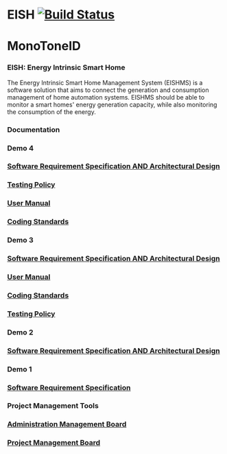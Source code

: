 # EISH [![Build Status](https://travis-ci.org/cos301-2019-se/EISH.svg?branch=master)](https://travis-ci.org/cos301-2019-se/EISH)
# MonoToneID
### EISH: Energy Intrinsic Smart Home
The Energy Intrinsic Smart Home Management System (EISHMS) is a software solution
that aims to connect the generation and consumption management of home automation systems. EISHMS should be able to monitor a smart homes' energy generation capacity, while also
monitoring the consumption of the energy.

### Documentation

### Demo 4
### <a href="https://github.com/cos301-2019-se/EISH/blob/master/Documentation/SRS_EISHv2Demo4.pdf" target="_blank">Software Requirement Specification AND Architectural Design</a>

### <a href="https://github.com/cos301-2019-se/EISH/blob/master/Documentation/testingPolicyVersion2demo4.pdf" target="_blank">Testing Policy</a>

### <a href="https://github.com/cos301-2019-se/EISH/blob/master/Documentation/usermanual v2.pdf" target="_blank">User Manual</a>

### <a href="https://github.com/cos301-2019-se/EISH/blob/master/Documentation/CodingStandarddemo4.pdf" target="_blank">Coding Standards </a>

### Demo 3

### <a href="https://github.com/cos301-2019-se/EISH/blob/master/Documentation/SRS_EISHDemo3.pdf" target="_blank">Software Requirement Specification AND Architectural Design</a>

### <a href="https://github.com/cos301-2019-se/EISH/blob/master/Documentation/usermanual.pdf" target="_blank">User Manual</a>

### <a href="https://github.com/cos301-2019-se/EISH/blob/master/Documentation/CodingStandard.pdf" target="_blank">Coding Standards</a>

### <a href="https://github.com/cos301-2019-se/EISH/blob/master/Documentation/testingPolicyVersion2.pdf" target="_blank">Testing Policy</a>

### Demo 2

### <a href="https://github.com/cos301-2019-se/EISH/blob/master/Documentation/SRS_EISH_Demo2.pdf" target="_blank">Software Requirement Specification AND Architectural Design</a>

### Demo 1

### <a href="https://github.com/cos301-2019-se/EISH/blob/master/Documentation/SRS_EISH.pdf" target="_blank">Software Requirement Specification</a>

### Project Management Tools

### <a href="https://trello.com/b/HwwqggZa/monotoneid" target="_blank">Administration Management Board</a>

### <a href="https://trello.com/b/zj2DTdGW/project-development" target="_blank">Project Management Board</a>
